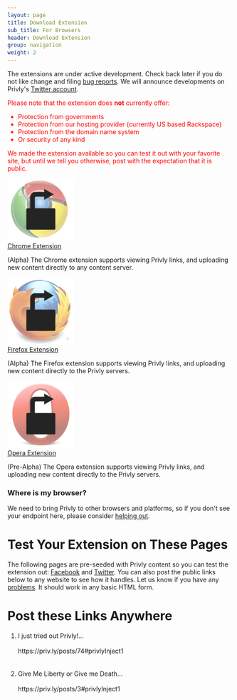 ```yaml
---
layout: page
title: Download Extension
sub_title: For Browsers
header: Download Extension
group: navigation
weight: 2
---
```


The extensions are under active development. Check back later if you do not like change and filing [bug reports](http://www.privly.org/content/bug-report). We will announce developments on Privly's [Twitter account](http://twitter.com/#!/Privly).

<span style="color:#FF0000">
  
  
Please note that the extension does **not** currently offer:
- Protection from governments
- Protection from our hosting provider (currently US based Rackspace)
- Protection from the domain name system
- Or security of any kind
    
We made the extension available so you can test it out with your favorite site, but until we tell you otherwise, post with the expectation that it is public.
  
  
</span>

<div class="row-fluid">
  <span class="span4">
    <img src="/assets/images/chrome-privly.png" />
    <br/>
    <a href="https://chrome.google.com/webstore/detail/pkokikcdapfpkkkjpdaamjanniaempol">Chrome Extension</a>
    <br/>
    <p>(Alpha) The Chrome extension supports viewing Privly links, and uploading new content directly to any content server.</p>
  </span>
  <span class="span4">
    <img src="/assets/images/firefox-privly.png" />
    <br/>
     <a href="https://addons.mozilla.org/en-US/firefox/addon/privly/">Firefox Extension</a>
    <br/>
     <p>(Alpha) The Firefox extension supports viewing Privly links, and uploading new content directly to the Privly servers.</p>
  </span>
  <span class="span4">
    <img src="/assets/images/opera-privly.png" />
    <br/>
    <a href="https://addons.opera.com/en/extensions/details/privly-2/?display=en">Opera Extension</a>
    <br/>
    <p>(Pre-Alpha) The Opera extension supports viewing Privly links, and uploading new content directly to the Privly servers.</p>
  </span>
</div>

### Where is my browser?

We need to bring Privly to other browsers and platforms, so if you don't see your endpoint here, please consider [helping out](http://www.privly.org/content/how-get-started).

# Test Your Extension on These Pages

The following pages are pre-seeded with Privly content so you can test the extension out: [Facebook](https://www.facebook.com/profile.php?id=100002254562518&sk=wall) and [Twitter](https://twitter.com/#!/PrivlyTest). You can also post the public links below to any website to see how it handles. Let us know if you have any [problems](http://www.privly.org/content/bug-report). It should work in any basic HTML form.

# Post these Links Anywhere

<p>
    <ol>
        <li>I just tried out Privly!... <br/><br/>https://priv.ly/posts/74#privlyInject1</li>
        <br/><br/>
        <li>Give Me Liberty or Give me Death... <br/><br/>https://priv.ly/posts/3#privlyInject1</li>
    </ol>
</p>